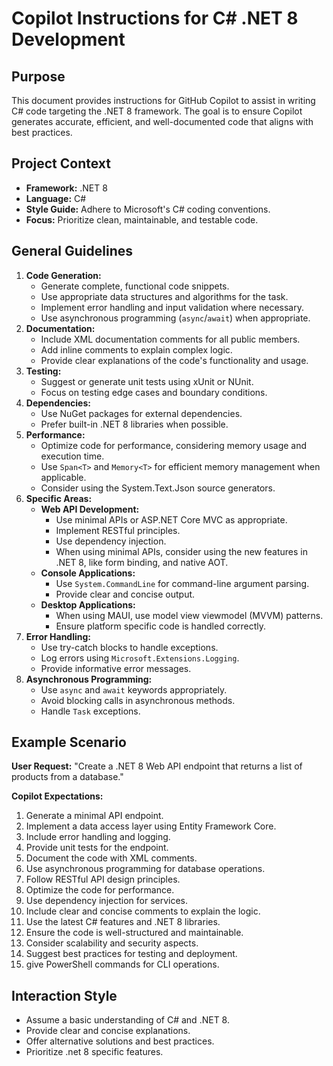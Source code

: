 # Copilot Instructions for C# .NET 8 Development

## Purpose

This document provides instructions for GitHub Copilot to assist in writing C# code targeting the .NET 8 framework. The goal is to ensure Copilot generates accurate, efficient, and well-documented code that aligns with best practices.

## Project Context

* **Framework:** .NET 8
* **Language:** C#
* **Style Guide:** Adhere to Microsoft's C# coding conventions.
* **Focus:** Prioritize clean, maintainable, and testable code.

## General Guidelines

1.  **Code Generation:**
    * Generate complete, functional code snippets.
    * Use appropriate data structures and algorithms for the task.
    * Implement error handling and input validation where necessary.
    * Use asynchronous programming (`async`/`await`) when appropriate.
2.  **Documentation:**
    * Include XML documentation comments for all public members.
    * Add inline comments to explain complex logic.
    * Provide clear explanations of the code's functionality and usage.
3.  **Testing:**
    * Suggest or generate unit tests using xUnit or NUnit.
    * Focus on testing edge cases and boundary conditions.
4.  **Dependencies:**
    * Use NuGet packages for external dependencies.
    * Prefer built-in .NET 8 libraries when possible.
5.  **Performance:**
    * Optimize code for performance, considering memory usage and execution time.
    * Use `Span<T>` and `Memory<T>` for efficient memory management when applicable.
    * Consider using the System.Text.Json source generators.
6.  **Specific Areas:**
    * **Web API Development:**
        * Use minimal APIs or ASP.NET Core MVC as appropriate.
        * Implement RESTful principles.
        * Use dependency injection.
        * When using minimal APIs, consider using the new features in .NET 8, like form binding, and native AOT.
    * **Console Applications:**
        * Use `System.CommandLine` for command-line argument parsing.
        * Provide clear and concise output.
    * **Desktop Applications:**
        * When using MAUI, use model view viewmodel (MVVM) patterns.
        * Ensure platform specific code is handled correctly.
6.  **Error Handling:**
    * Use try-catch blocks to handle exceptions.
    * Log errors using `Microsoft.Extensions.Logging`.
    * Provide informative error messages.
7.  **Asynchronous Programming:**
    * Use `async` and `await` keywords appropriately.
    * Avoid blocking calls in asynchronous methods.
    * Handle `Task` exceptions.

## Example Scenario

**User Request:** "Create a .NET 8 Web API endpoint that returns a list of products from a database."

**Copilot Expectations:**

1.  Generate a minimal API endpoint.
2.  Implement a data access layer using Entity Framework Core.
3.  Include error handling and logging.
4.  Provide unit tests for the endpoint.
5.  Document the code with XML comments.
6.  Use asynchronous programming for database operations.
7.  Follow RESTful API design principles.
8.  Optimize the code for performance.
9.  Use dependency injection for services.
10. Include clear and concise comments to explain the logic.
11. Use the latest C# features and .NET 8 libraries.
12. Ensure the code is well-structured and maintainable.
13. Consider scalability and security aspects.
14. Suggest best practices for testing and deployment.
15. give PowerShell commands for CLI operations.

## Interaction Style

* Assume a basic understanding of C# and .NET 8.
* Provide clear and concise explanations.
* Offer alternative solutions and best practices.
* Prioritize .net 8 specific features.